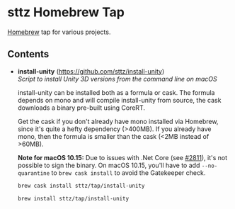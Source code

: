 # sttz Homebrew Tap

[Homebrew](https://brew.sh) tap for various projects.

## Contents

* **install-unity** (https://github.com/sttz/install-unity)<br>
  *Script to install Unity 3D versions from the command line on macOS*

  install-unity can be installed both as a formula or cask. The formula depends on mono and will compile install-unity from source, the cask downloads a binary pre-built using CoreRT.

  Get the cask if you don't already have mono installed via Homebrew, since it's quite a hefty dependency (>400MB). If you already have mono, then the formula is smaller than the cask (<2MB instead of >60MB).

  **Note for macOS 10.15:** Due to issues with .Net Core (see [#2811](https://github.com/dotnet/core/issues/2811)), it's not possible to sign the binary. On macOS 10.15, you'll have to add `--no-quarantine` to `brew cask install` to avoid the Gatekeeper check.

  ```sh
  brew cask install sttz/tap/install-unity
  ```

  ```sh
  brew install sttz/tap/install-unity
  ```
